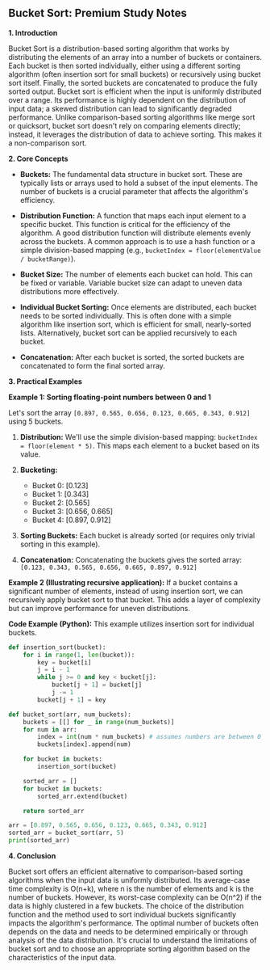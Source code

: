 ## Bucket Sort: Premium Study Notes

**1. Introduction**

Bucket Sort is a distribution-based sorting algorithm that works by distributing the elements of an array into a number of buckets or containers.  Each bucket is then sorted individually, either using a different sorting algorithm (often insertion sort for small buckets) or recursively using bucket sort itself. Finally, the sorted buckets are concatenated to produce the fully sorted output.  Bucket sort is efficient when the input is uniformly distributed over a range.  Its performance is highly dependent on the distribution of input data;  a skewed distribution can lead to significantly degraded performance.  Unlike comparison-based sorting algorithms like merge sort or quicksort, bucket sort doesn't rely on comparing elements directly; instead, it leverages the distribution of data to achieve sorting. This makes it a non-comparison sort.


**2. Core Concepts**

* **Buckets:**  The fundamental data structure in bucket sort. These are typically lists or arrays used to hold a subset of the input elements. The number of buckets is a crucial parameter that affects the algorithm's efficiency.

* **Distribution Function:**  A function that maps each input element to a specific bucket. This function is critical for the efficiency of the algorithm. A good distribution function will distribute elements evenly across the buckets.  A common approach is to use a hash function or a simple division-based mapping (e.g., `bucketIndex = floor(elementValue / bucketRange)`).

* **Bucket Size:** The number of elements each bucket can hold.  This can be fixed or variable.  Variable bucket size can adapt to uneven data distributions more effectively.

* **Individual Bucket Sorting:** Once elements are distributed, each bucket needs to be sorted individually.  This is often done with a simple algorithm like insertion sort, which is efficient for small, nearly-sorted lists.  Alternatively, bucket sort can be applied recursively to each bucket.

* **Concatenation:** After each bucket is sorted, the sorted buckets are concatenated to form the final sorted array.


**3. Practical Examples**

**Example 1: Sorting floating-point numbers between 0 and 1**

Let's sort the array `[0.897, 0.565, 0.656, 0.123, 0.665, 0.343, 0.912]` using 5 buckets.

1. **Distribution:** We'll use the simple division-based mapping: `bucketIndex = floor(element * 5)`.  This maps each element to a bucket based on its value.

2. **Bucketing:**
    * Bucket 0: [0.123]
    * Bucket 1: [0.343]
    * Bucket 2: [0.565]
    * Bucket 3: [0.656, 0.665]
    * Bucket 4: [0.897, 0.912]

3. **Sorting Buckets:** Each bucket is already sorted (or requires only trivial sorting in this example).

4. **Concatenation:** Concatenating the buckets gives the sorted array: `[0.123, 0.343, 0.565, 0.656, 0.665, 0.897, 0.912]`

**Example 2 (Illustrating recursive application):**  If a bucket contains a significant number of elements, instead of using insertion sort, we can recursively apply bucket sort to that bucket.  This adds a layer of complexity but can improve performance for uneven distributions.

**Code Example (Python):**  This example utilizes insertion sort for individual buckets.

```python
def insertion_sort(bucket):
    for i in range(1, len(bucket)):
        key = bucket[i]
        j = i - 1
        while j >= 0 and key < bucket[j]:
            bucket[j + 1] = bucket[j]
            j -= 1
        bucket[j + 1] = key

def bucket_sort(arr, num_buckets):
    buckets = [[] for _ in range(num_buckets)]
    for num in arr:
        index = int(num * num_buckets) # assumes numbers are between 0 and 1
        buckets[index].append(num)

    for bucket in buckets:
        insertion_sort(bucket)

    sorted_arr = []
    for bucket in buckets:
        sorted_arr.extend(bucket)

    return sorted_arr

arr = [0.897, 0.565, 0.656, 0.123, 0.665, 0.343, 0.912]
sorted_arr = bucket_sort(arr, 5)
print(sorted_arr)
```


**4. Conclusion**

Bucket sort offers an efficient alternative to comparison-based sorting algorithms when the input data is uniformly distributed.  Its average-case time complexity is O(n+k), where n is the number of elements and k is the number of buckets.  However, its worst-case complexity can be O(n^2) if the data is highly clustered in a few buckets.  The choice of the distribution function and the method used to sort individual buckets significantly impacts the algorithm's performance. The optimal number of buckets often depends on the data and needs to be determined empirically or through analysis of the data distribution.  It's crucial to understand the limitations of bucket sort and to choose an appropriate sorting algorithm based on the characteristics of the input data.